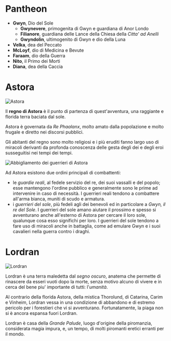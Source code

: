 # Pantheon

- **Gwyn**, Dio del Sole
    - **Gwynevere**, primogenita di Gwyn e guardiana di Anor Londo
    - **Filianore**, guardiana delle Lance della Chiesa della *Citta' ad Anelli*
    - **Gwyndolin**, ultimogenito di Gwyn e dio della Luna
- **Velka**, dea del Peccato
- **McLoyf**, dio di Medicina e Bevute
- **Faraam**, dio della Guerra
- **Nito**, il Primo dei Morti
- **Diana**, dea della Caccia

# Astora

![Astora](https://i.ytimg.com/vi/TkRdz7xCC4g/maxresdefault.jpg)

Il **regno di Astora** è il punto di partenza di quest'avventura, una raggiante e florida terra baciata dal sole.

Astora è governata da *Re Phaalanx*, molto amato dalla popolazione e molto frugale e diretto nei discorsi pubblici.

Gli abitanti del regno sono molto religiosi e i più eruditi fanno largo uso di miracoli derivanti da profonda conoscenza
delle gesta degli dei e degli eroi susseguitisi nei tempi dei tempi.

![Abbigliamento dei guerrieri di Astora](https://images-geeknative-com.exactdn.com/wp-content/uploads/2020/06/28213227/Dark-Souls-Cosplay-by-Sunlight-banner-scaled.jpg?strip=all&lossy=1&ssl=1)

Ad Astora esistono due ordini principali di combattenti:

- le *guardie reali*, al fedele servizio del re, dei suoi vassalli e del popolo; esse mantengono l'ordine pubblico e
  generalmente sono le prime ad intervenire in caso di necessità. I guerrieri reali tendono a combattere all'arma
  bianca, muniti di scudo e armatura.
- i *guerrieri del sole*, più fedeli agli dei benevoli ed in particolare a *Gwyn, il re del Sole*. I guerrieri del sole
  amano aiutare il prossimo e spesso si avventurano anche all'esterno di Astora per cercare il loro sole, qualunque cosa
  esso significhi per loro. I guerrieri del sole tendono a fare uso di miracoli anche in battaglia, come ad emulare Gwyn
  e i suoi cavalieri nella guerra contro i draghi.

# Lordran

![Lordran](https://wallpaperaccess.com/full/232610.jpg)

Lordran è una terra maledetta dal *segno oscuro*, anatema che permette di rinascere da esseri vuoti dopo la morte, senza
motivo alcuno di vivere e in cerca del bene piu' importante di tutti: l'*umanità*.

Al contrario della florida Astora, della mistica Thorolund, di Catarina, Carim e Vinheim, Lordran vessa in una
condizione di abbandono e di estremo pericolo per i forestieri che vi si avventurano. Fortunatamente, la piaga non si è
ancora espansa fuori Lordran.

Lordran è casa della *Grande Palude*, luogo d'origine della piromanzia, considerata magia impura, e, un tempo, di molti
piromanti eretici erranti per il mondo.
